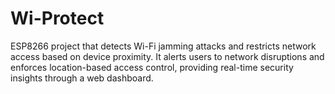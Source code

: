 # Wi-Protect
ESP8266 project that detects Wi-Fi jamming attacks and restricts network access based on device proximity. It alerts users to network disruptions and enforces location-based access control, providing real-time security insights through a web dashboard.
